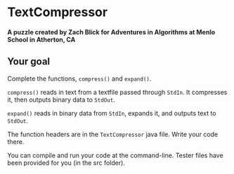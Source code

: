 # TextCompressor
#### A puzzle created by Zach Blick for Adventures in Algorithms at Menlo School in Atherton, CA

## Your goal
Complete the functions, `compress()` and `expand()`.

`compress()` reads in text from a textfile passed through `StdIn`. It compresses it, then outputs binary data to `StdOut`.

`expand()` reads in binary data from `StdIn`, expands it, and outputs text to `StdOut`.

The function headers are in the `TextCompressor` java file. Write your code there.

You can compile and run your code at the command-line. Tester files have been provided for you (in the src folder).